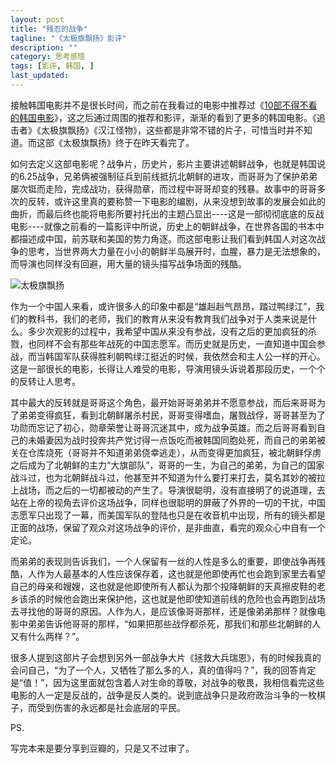 ```yaml
---
layout: post
title: "残忍的战争"
tagline: "《太极旗飘扬》影评"
description: ""
category: 思考感悟
tags: [影评, 韩国, ]
last_updated: 
---
```


接触韩国电影并不是很长时间，而之前在我看过的电影中推荐过《[10部不得不看的韩国电影](/2015/09/01/korean-film.html)》，这之后通过周围的推荐和影评，渐渐的看到了更多的韩国电影。《追击者》《太极旗飘扬》《汉江怪物》，这些都是非常不错的片子，可惜当时并不知道。而这部《太极旗飘扬》终于在昨天看完了。

如何去定义这部电影呢？战争片，历史片，影片主要讲述朝鲜战争，也就是韩国说的6.25战争，兄弟俩被强制征兵到前线抵抗北朝鲜的进攻，而哥哥为了保护弟弟屡次铤而走险，完成战功，获得勋章，而过程中哥哥却变的残暴。故事中的哥哥多次的反转，或许这里真的要称赞一下电影的编剧，从来没想到故事的发展会如此的曲折，而最后终也能将电影所要衬托出的主题凸显出----这是一部彻彻底底的反战电影----就像之前看的一篇影评中所说，历史上的朝鲜战争，在世界各国的书本中都描述成中国，前苏联和美国的势力角逐。而这部电影让我们看到韩国人对这次战争的思考，当世界两大力量在小小的朝鲜半岛展开时，血腥，暴力是无法想象的，而导演也同样没有回避，用大量的镜头描写战争场面的残酷。

![太极旗飘扬](https://lh3.googleusercontent.com/-bBnAHjZAHv0/Vgv1bOibeBI/AAAAAAAA2EA/7D1dRoGA_Fg/s712-Ic42/p560950259.jpg)

作为一个中国人来看，或许很多人的印象中都是“雄赳赳气昂昂，踏过鸭绿江”，我们的教科书，我们的老师，我们的教育从来没有教育我们战争对于人类来说是什么。多少次观影的过程中，我希望中国从来没有参战，没有之后的更加疯狂的杀戮，也同样不会有那些年战死的中国志愿军。而历史就是历史，一直知道中国会参战，而当韩国军队获得胜利朝鸭绿江挺近的时候，我依然会和主人公一样的开心。这是一部很长的电影，长得让人难受的电影，导演用镜头诉说着那段历史，一个个的反转让人思考。

其中最大的反转就是哥哥这个角色，最开始哥哥弟弟并不愿意参战，而后来哥哥为了弟弟变得疯狂，看到北朝鲜屠杀村民，哥哥变得嗜血，屠戮战俘，哥哥甚至为了功勋而忘记了初心，勋章荣誉让哥哥沉迷其中，成为战争英雄。而之后哥哥看到自己的未婚妻因为战时投奔共产党讨得一点饭吃而被韩国同胞处死，而自己的弟弟被关在仓库烧死（哥哥并不知道弟弟侥幸逃走），从而变得更加疯狂，被北朝鲜俘虏之后成为了北朝鲜的主力“大旗部队”，哥哥的一生，为自己的弟弟，为自己的国家战斗过，也为北朝鲜战斗过，他甚至并不知道为什么要打来打去，莫名其妙的被拉上战场，而之后的一切都被动的产生了。导演很聪明，没有直接明了的说道理，去站在上帝的视角去评价这场战争，同样也很聪明的屏蔽了外界的一切的干扰，中国志愿军只出现了一幕，而美国军队的登陆也只是在收音机中出现，所有的镜头都是正面的战场，保留了观众对这场战争的评价，是非曲直，看完的观众心中自有一个定论。

而弟弟的表现则告诉我们，一个人保留有一丝的人性是多么的重要，即使战争再残酷，人作为人最基本的人性应该保存着，这也就是他即使再忙也会跑到家里去看望自己的母亲和嫂嫂，这也就是他即使所有人都认为那个投降朝鲜的天真擦皮鞋的老乡该杀的时候他会跑出来保护他，这也就是他即使知道前线的危险也会再跑到战场去寻找他的哥哥的原因。人作为人，是应该像哥哥那样，还是像弟弟那样？就像电影中弟弟告诉他哥哥的那样，“如果把那些战俘都杀死，那我们和那些北朝鲜的人又有什么两样？”。

很多人提到这部片子会想到另外一部战争大片《拯救大兵瑞恩》，有的时候我真的会问自己，“为了一个人，又牺牲了那么多的人，真的值得吗？”，我的回答肯定是“值！”，因为这里面就包含着人对生命的尊敬，对战争的敬畏，我相信看完这些电影的人一定是反战的，战争是反人类的。说到底战争只是政府政治斗争的一枚棋子，而受到伤害的永远都是社会底层的平民。     

PS.

写完本来是要分享到豆瓣的，只是又不过审了。
